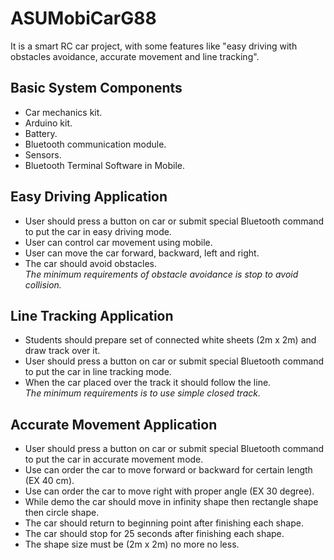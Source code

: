 # ASUMobiCarG88
It is a smart RC car project, with some features like "easy driving with obstacles avoidance, accurate movement and line tracking".

## Basic System Components
- Car mechanics kit. <br />
- Arduino kit. <br />
- Battery. <br />
- Bluetooth communication module. <br />
- Sensors. <br />
- Bluetooth Terminal Software in Mobile. <br />

## Easy Driving Application
- User should press a button on car or submit special Bluetooth command to put the car in easy driving mode. <br />
- User can control car movement using mobile. <br />
- User can move the car forward, backward, left and right. <br />
- The car should avoid obstacles. <br />
*The minimum requirements of obstacle avoidance is stop to avoid collision.* <br />

## Line Tracking Application
- Students should prepare set of connected white sheets (2m x 2m) and draw track over it. <br />
- User should press a button on car or submit special Bluetooth command to put the car in line tracking mode. <br />
- When the car placed over the track it should follow the line. <br />
*The minimum requirements is to use simple closed track.* <br />

## Accurate Movement Application
- User should press a button on car or submit special Bluetooth command to put the car in accurate movement mode. <br />
- Use can order the car to move forward or backward for certain length (EX 40 cm). <br />
- Use can order the car to move right with proper angle (EX 30 degree). <br />
- While demo the car should move in infinity shape then rectangle shape then circle shape. <br />
- The car should return to beginning point after finishing each shape. <br />
- The car should stop for 25 seconds after finishing each shape. <br />
- The shape size must be (2m x 2m) no more no less. <br />
